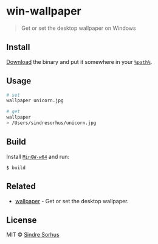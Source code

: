 # win-wallpaper

> Get or set the desktop wallpaper on Windows


## Install

[Download](https://github.com/sindresorhus/win-wallpaper/releases/latest) the binary and put it somewhere in your [`%path%`](http://stackoverflow.com/a/28778358/64949).


## Usage

```sh
# set
wallpaper unicorn.jpg

# get
wallpaper
> /Users/sindresorhus/unicorn.jpg
```


## Build

Install [`MinGW-w64`](http://sourceforge.net/projects/mingw-w64) and run:

```
$ build
```


## Related

- [wallpaper](https://github.com/sindresorhus/wallpaper) - Get or set the desktop wallpaper.


## License

MIT © [Sindre Sorhus](http://sindresorhus.com)
